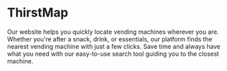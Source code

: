 # ThirstMap
Our website helps you quickly locate vending machines wherever you are. Whether you're after a snack, drink, or essentials, our platform finds the nearest vending machine with just a few clicks. Save time and always have what you need with our easy-to-use search tool guiding you to the closest machine.
